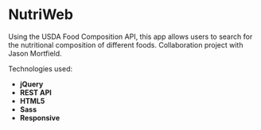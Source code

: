<h1>NutriWeb</h1>

Using the USDA Food Composition API, this app allows users to search for the nutritional composition of different foods. Collaboration project with Jason Mortfield.

Technologies used:

<ul>
<li>
<strong>jQuery</strong>
</li>
<li>
<strong>REST API</strong>
</li>
<li>
<strong>HTML5</strong>
</li>
<li>
<strong>Sass</strong>
</li>
<li>
<strong>Responsive</strong>
</li>
</ul>